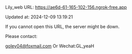 Lily_web URL: https://ae6d-61-165-102-156.ngrok-free.app

Updated at: 2024-12-09 13:19:21

If you cannot open this URL, the server might be down.

Please contact: 

goley04@foxmail.com Or Wechat:GL_yeaH